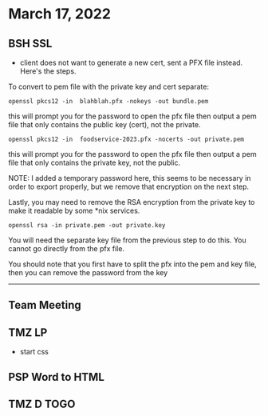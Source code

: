# March 17, 2022

## BSH SSL
- client does not want to generate a new cert, sent a PFX file instead. Here's the steps.

To convert to pem file with the private key and cert separate: 

```
openssl pkcs12 -in  blahblah.pfx -nokeys -out bundle.pem 
```

this will prompt you for the password to open the pfx file then output a pem file that only contains the public key (cert), not the private.

```
openssl pkcs12 -in  foodservice-2023.pfx -nocerts -out private.pem 
```

this will prompt you for the password to open the pfx file then output a pem file that only contains the private key, not the public.  

NOTE: I added a temporary password here, this seems to be necessary in order to export properly, but we remove that encryption on the next step. 

Lastly, you may need to remove the RSA encryption from the private key to make it readable by some *nix services. 

```
openssl rsa -in private.pem -out private.key 
```

You will need the separate key file from the previous step to do this. You cannot go directly from the pfx file. 
 
You should note that you first have to split the pfx into the pem and key file, then you can remove the password from the key

---

## Team Meeting

## TMZ LP
- start css

## PSP Word to HTML

## TMZ D TOGO